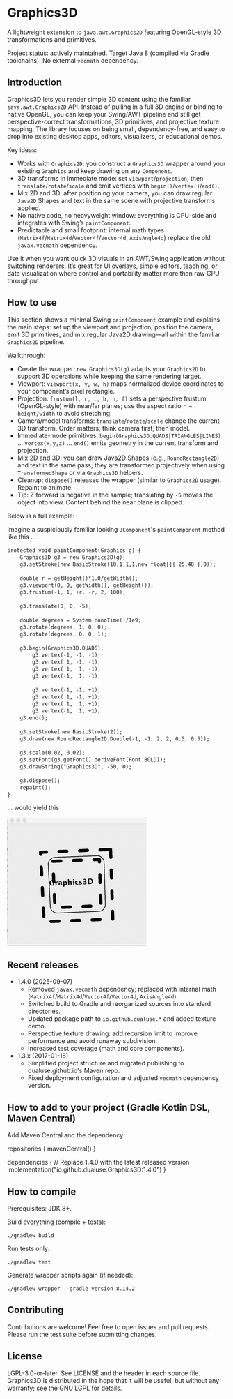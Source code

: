 Graphics3D
==========
A lightweight extension to `java.awt.Graphics2D` featuring OpenGL-style 3D transformations and primitives.

Project status: actively maintained. Target Java 8 (compiled via Gradle toolchains). No external `vecmath` dependency.

Introduction
------------
Graphics3D lets you render simple 3D content using the familiar `java.awt.Graphics2D` API. Instead of pulling in a full 3D engine or binding to native OpenGL, you can keep your Swing/AWT pipeline and still get perspective-correct transformations, 3D primitives, and projective texture mapping. The library focuses on being small, dependency-free, and easy to drop into existing desktop apps, editors, visualizers, or educational demos.

Key ideas:
- Works with `Graphics2D`: you construct a `Graphics3D` wrapper around your existing `Graphics` and keep drawing on any `Component`.
- 3D transforms in immediate mode: set `viewport`/`projection`, then `translate`/`rotate`/`scale` and emit vertices with `begin()`/`vertex()`/`end()`.
- Mix 2D and 3D: after positioning your camera, you can draw regular `Java2D` Shapes and text in the same scene with projective transforms applied.
- No native code, no heavyweight window: everything is CPU-side and integrates with Swing’s `paintComponent`.
- Predictable and small footprint: internal math types (`Matrix4f`/`Matrix4d`/`Vector4f`/`Vector4d`, `AxisAngle4d`) replace the old `javax.vecmath` dependency.

Use it when you want quick 3D visuals in an AWT/Swing application without switching renderers. It’s great for UI overlays, simple editors, teaching, or data visualization where control and portability matter more than raw GPU throughput.

How to use
----------

This section shows a minimal Swing `paintComponent` example and explains the main steps: set up the viewport and projection, position the camera, emit 3D primitives, and mix regular Java2D drawing—all within the familiar `Graphics2D` pipeline.

Walkthrough:
- Create the wrapper: `new Graphics3D(g)` adapts your `Graphics2D` to support 3D operations while keeping the same rendering target.
- Viewport: `viewport(x, y, w, h)` maps normalized device coordinates to your component’s pixel rectangle.
- Projection: `frustum(l, r, t, b, n, f)` sets a perspective frustum (OpenGL-style) with near/far planes; use the aspect ratio `r = height/width` to avoid stretching.
- Camera/model transforms: `translate`/`rotate`/`scale` change the current 3D transform. Order matters; think camera first, then model.
- Immediate-mode primitives: `begin(Graphics3D.QUADS|TRIANGLES|LINES)` … `vertex(x,y,z)` … `end()` emits geometry in the current transform and projection.
- Mix 2D and 3D: you can draw Java2D Shapes (e.g., `RoundRectangle2D`) and text in the same pass; they are transformed projectively when using `TransformedShape` or via `Graphics3D` helpers.
- Cleanup: `dispose()` releases the wrapper (similar to `Graphics2D` usage). Repaint to animate.
- Tip: Z forward is negative in the sample; translating by `-5` moves the object into view. Content behind the near plane is clipped.

Below is a full example:

Imagine a suspiciously familiar looking `JComponent`'s `paintComponent` method like this ...

	protected void paintComponent(Graphics g) {
		Graphics3D g3 = new Graphics3D(g);
		g3.setStroke(new BasicStroke(10,1,1,1,new float[]{ 25,40 },0));
		
		double r = getHeight()*1.0/getWidth();
		g3.viewport(0, 0, getWidth(), getHeight());
		g3.frustum(-1, 1, +r, -r, 2, 100);
		
		g3.translate(0, 0, -5);

		double degrees = System.nanoTime()/1e9;
		g3.rotate(degrees, 1, 0, 0);
		g3.rotate(degrees, 0, 0, 1);

		g3.begin(Graphics3D.QUADS);
			g3.vertex(-1, -1, -1);
			g3.vertex( 1, -1, -1);
			g3.vertex( 1,  1, -1);
			g3.vertex(-1,  1, -1);

			g3.vertex(-1, -1, +1);
			g3.vertex( 1, -1, +1);
			g3.vertex( 1,  1, +1);
			g3.vertex(-1,  1, +1);
		g3.end();
		
		g3.setStroke(new BasicStroke(2));		
		g3.draw(new RoundRectangle2D.Double(-1, -1, 2, 2, 0.5, 0.5));
		
		g3.scale(0.02, 0.02);
		g3.setFont(g3.getFont().deriveFont(Font.BOLD));
		g3.drawString("Graphics3D", -50, 0);
		
		g3.dispose();
		repaint();
	}
		
... would yield this  

<img src="doc/demo.gif" />

Recent releases
---------------
- 1.4.0 (2025-09-07)
  - Removed `javax.vecmath` dependency; replaced with internal math (`Matrix4f`/`Matrix4d`/`Vector4f`/`Vector4d`, `AxisAngle4d`).
  - Switched build to Gradle and reorganized sources into standard directories.
  - Updated package path to `io.github.dualuse.*` and added texture demo.
  - Perspective texture drawing: add recursion limit to improve performance and avoid runaway subdivision.
  - Increased test coverage (math and core components).
- 1.3.x (2017-01-18)
  - Simplified project structure and migrated publishing to dualuse.github.io's Maven repo.
  - Fixed deployment configuration and adjusted `vecmath` dependency version.

How to add to your project (Gradle Kotlin DSL, Maven Central)
------------------------------------------------------------
Add Maven Central and the dependency:

repositories {
    mavenCentral()
}

dependencies {
    // Replace 1.4.0 with the latest released version
    implementation("io.github.dualuse:Graphics3D:1.4.0")
}

How to compile
--------------
Prerequisites: JDK 8+.

Build everything (compile + tests):

    ./gradlew build

Run tests only:

    ./gradlew test

Generate wrapper scripts again (if needed):

    ./gradlew wrapper --gradle-version 8.14.2

Contributing
------------
Contributions are welcome! Feel free to open issues and pull requests. Please run the test suite before submitting changes.

License
-------
LGPL-3.0-or-later. See LICENSE and the header in each source file. Graphics3D is distributed in the hope that it will be useful, but without any warranty; see the GNU LGPL for details.


